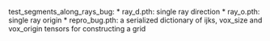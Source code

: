 test_segments_along_rays_bug:
    * ray_d.pth: single ray direction
    * ray_o.pth: single ray origin
    * repro_bug.pth: a serialized dictionary of ijks, vox_size and vox_origin tensors for constructing a grid